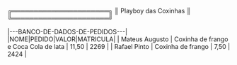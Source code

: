 ╔══════════════════════╗
║ Playboy das Coxinhas ║
╚══════════════════════╝

|---BANCO-DE-DADOS-DE-PEDIDOS---|
|NOME|PEDIDO|VALOR|MATRICULA|
| Mateus Augusto | Coxinha de frango e Coca Cola de lata | 11,50 | 2269 |
| Rafael Pinto | Coxinha de frango | 7,50 | 2424 |
